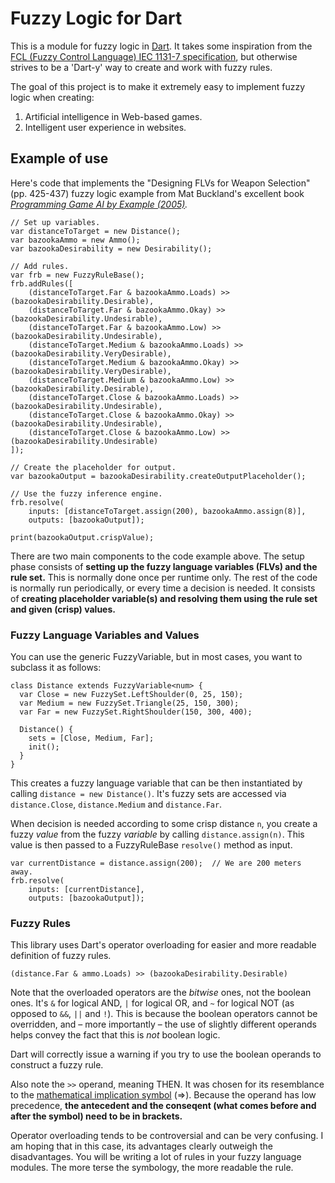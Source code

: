 # Fuzzy Logic for Dart

This is a module for fuzzy logic in [Dart]. It takes some inspiration from the
[FCL (Fuzzy Control Language) IEC 1131-7 specification][FCLSpec], but otherwise
strives to be a 'Dart-y' way to create and work with fuzzy rules.

[FCLSpec]: http://www.fuzzytech.com/binaries/ieccd1.pdf
[Dart]: https://www.dartlang.org/

The goal of this project is to make it extremely easy to implement fuzzy
logic when creating:

1. Artificial intelligence in Web-based games.
2. Intelligent user experience in websites.

## Example of use

Here's code that implements the "Designing FLVs for Weapon Selection" (pp. 
425-437) fuzzy logic example from Mat Buckland's excellent book _[Programming
Game AI by Example (2005)][Buckland]._

[Buckland]: http://www.amazon.com/Programming-Game-Example-Mat-Buckland/dp/1556220782

    // Set up variables.
    var distanceToTarget = new Distance();
    var bazookaAmmo = new Ammo();
    var bazookaDesirability = new Desirability();
    
    // Add rules.
    var frb = new FuzzyRuleBase();
    frb.addRules([
        (distanceToTarget.Far & bazookaAmmo.Loads) >> (bazookaDesirability.Desirable),
        (distanceToTarget.Far & bazookaAmmo.Okay) >> (bazookaDesirability.Undesirable),
        (distanceToTarget.Far & bazookaAmmo.Low) >> (bazookaDesirability.Undesirable),
        (distanceToTarget.Medium & bazookaAmmo.Loads) >> (bazookaDesirability.VeryDesirable),
        (distanceToTarget.Medium & bazookaAmmo.Okay) >> (bazookaDesirability.VeryDesirable),
        (distanceToTarget.Medium & bazookaAmmo.Low) >> (bazookaDesirability.Desirable),
        (distanceToTarget.Close & bazookaAmmo.Loads) >> (bazookaDesirability.Undesirable),
        (distanceToTarget.Close & bazookaAmmo.Okay) >> (bazookaDesirability.Undesirable),
        (distanceToTarget.Close & bazookaAmmo.Low) >> (bazookaDesirability.Undesirable)
    ]);
    
    // Create the placeholder for output.
    var bazookaOutput = bazookaDesirability.createOutputPlaceholder();
    
    // Use the fuzzy inference engine.
    frb.resolve(
        inputs: [distanceToTarget.assign(200), bazookaAmmo.assign(8)], 
        outputs: [bazookaOutput]);
    
    print(bazookaOutput.crispValue);
    
There are two main components to the code example above. The setup phase 
consists of **setting up the fuzzy language variables (FLVs) and the rule set.**
This is normally done once per runtime only. The rest of the code is normally
run periodically, or every time a decision is needed. It consists of **creating
placeholder variable(s) and resolving them using the rule set and given (crisp)
values.** 

### Fuzzy Language Variables and Values

You can use the generic FuzzyVariable, but in most cases, you want to subclass
it as follows:

    class Distance extends FuzzyVariable<num> {
      var Close = new FuzzySet.LeftShoulder(0, 25, 150);
      var Medium = new FuzzySet.Triangle(25, 150, 300);
      var Far = new FuzzySet.RightShoulder(150, 300, 400);
      
      Distance() {
        sets = [Close, Medium, Far];
        init();
      }
    }
    
This creates a fuzzy language variable that can be then instantiated by calling
`distance = new Distance()`. It's fuzzy sets are accessed via `distance.Close`, 
`distance.Medium` and `distance.Far`. 

When decision is needed according to some crisp distance `n`, you create a 
fuzzy _value_ from the fuzzy _variable_ by calling `distance.assign(n)`. This
value is then passed to a FuzzyRuleBase `resolve()` method as input.

	var currentDistance = distance.assign(200);  // We are 200 meters away.
    frb.resolve(
        inputs: [currentDistance], 
        outputs: [bazookaOutput]);
        
### Fuzzy Rules

This library uses Dart's operator overloading for easier and more readable
definition of fuzzy rules.

    (distance.Far & ammo.Loads) >> (bazookaDesirability.Desirable)
    
Note that the overloaded operators are the _bitwise_ ones, not the boolean ones. 
It's `&` for logical AND, `|` for logical OR, and `~` for logical NOT (as 
opposed to `&&`, `||` and `!`). This is because the boolean operators cannot be
overridden, and – more importantly – the use of slightly different operands
helps convey the fact that this is _not_ boolean logic.

Dart will correctly issue a warning if you try to use the boolean operands to
construct a fuzzy rule.

Also note the `>>` operand, meaning THEN. It was chosen for its resemblance to
the [mathematical implication 
symbol](http://en.wikipedia.org/wiki/Material_conditional) (⇒). Because the 
operand has low precedence, **the antecedent and the conseqent (what comes 
before and after the symbol) need to be in brackets.**

Operator overloading tends to be controversial and can be very confusing. I am
hoping that in this case, its advantages clearly outweigh the disadvantages. You
will be writing a lot of rules in your fuzzy language modules. The more terse
the symbology, the more readable the rule.